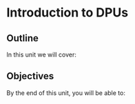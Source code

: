 # Introduction to DPUs

## Outline
In this unit we will cover:

## Objectives
By the end of this unit, you will be able to: